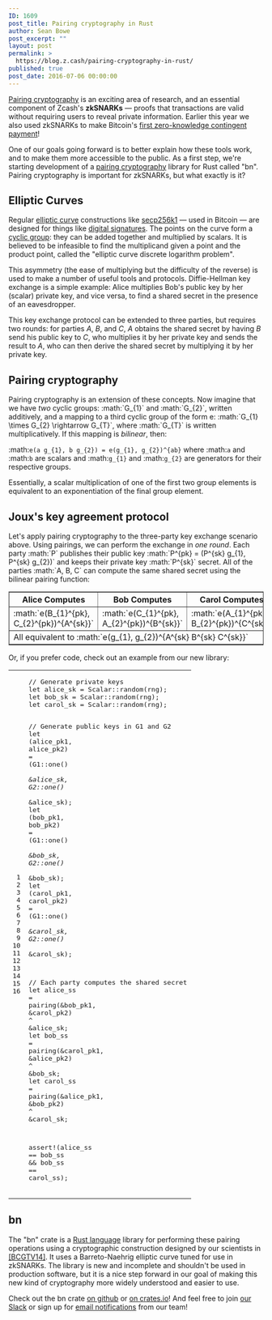 ```yaml
---
ID: 1609
post_title: Pairing cryptography in Rust
author: Sean Bowe
post_excerpt: ""
layout: post
permalink: >
  https://blog.z.cash/pairing-cryptography-in-rust/
published: true
post_date: 2016-07-06 00:00:00
---
```

<a class="reference external" href="https://en.wikipedia.org/wiki/Pairing-based_cryptography">Pairing cryptography</a> is an exciting area of research, and an essential component of Zcash's <strong>zkSNARKs</strong> — proofs that transactions are valid without requiring users to reveal private information. Earlier this year we also used zkSNARKs to make Bitcoin's <a class="reference external" href="https://z.cash/blog/science-roundup.html">first zero-knowledge contingent payment</a>!

One of our goals going forward is to better explain how these tools work, and to make them more accessible to the public. As a first step, we're starting development of a <a class="reference external" href="https://en.wikipedia.org/wiki/Pairing-based_cryptography">pairing cryptography</a> library for Rust called "bn". Pairing cryptography is important for zkSNARKs, but what exactly is it?
<h2>Elliptic Curves</h2>
Regular <a class="reference external" href="https://en.wikipedia.org/wiki/Elliptic_curve_cryptography">elliptic curve</a> constructions like <a class="reference external" href="http://www.secg.org/sec2-v2.pdf">secp256k1</a> — used in Bitcoin — are designed for things like <a class="reference external" href="https://en.wikipedia.org/wiki/Elliptic_Curve_Digital_Signature_Algorithm">digital signatures</a>. The points on the curve form a <a class="reference external" href="https://en.wikipedia.org/wiki/Cyclic_group">cyclic group</a>: they can be added together and multiplied by scalars. It is believed to be infeasible to find the multiplicand given a point and the product point, called the "elliptic curve discrete logarithm problem".

This asymmetry (the ease of multiplying but the difficulty of the reverse) is used to make a number of useful tools and protocols. Diffie-Hellman key exchange is a simple example: Alice multiplies Bob's public key by her (scalar) private key, and vice versa, to find a shared secret in the presence of an eavesdropper.

This key exchange protocol can be extended to three parties, but requires two rounds: for parties <cite>A</cite>, <cite>B</cite>, and <cite>C</cite>, <cite>A</cite> obtains the shared secret by having <cite>B</cite> send his public key to <cite>C</cite>, who multiplies it by her private key and sends the result to <cite>A</cite>, who can then derive the shared secret by multiplying it by her private key.
<h2>Pairing cryptography</h2>
Pairing cryptography is an extension of these concepts. Now imagine that we have <em>two</em> cyclic groups: :math:`G_{1}` and :math:`G_{2}`, written additively, and a mapping to a third cyclic group of the form e: :math:`G_{1} \times G_{2} \rightarrow G_{T}`, where :math:`G_{T}` is written multiplicatively. If this mapping is <em>bilinear</em>, then:

:math:`e(a g_{1}, b g_{2}) = e(g_{1}, g_{2})^{ab}` where :math:`a` and :math:`b` are scalars and :math:`g_{1}` and :math:`g_{2}` are generators for their respective groups.

Essentially, a scalar multiplication of one of the first two group elements is equivalent to an exponentiation of the final group element.
<h2>Joux's key agreement protocol</h2>
Let's apply pairing cryptography to the three-party key exchange scenario above. Using pairings, we can perform the exchange in <em>one round</em>. Each party :math:`P` publishes their public key :math:`P^{pk} = (P^{sk} g_{1}, P^{sk} g_{2})` and keeps their private key :math:`P^{sk}` secret. All of the parties :math:`A, B, C` can compute the same shared secret using the bilinear pairing function:
<table class="docutils" border="1"><colgroup> <col width="33%" /> <col width="33%" /> <col width="33%" /> </colgroup>
<thead valign="bottom">
<tr>
<th class="head">Alice Computes</th>
<th class="head">Bob Computes</th>
<th class="head">Carol Computes</th>
</tr>
</thead>
<tbody valign="top">
<tr>
<td>:math:`e(B_{1}^{pk}, C_{2}^{pk})^{A^{sk}}`</td>
<td>:math:`e(C_{1}^{pk}, A_{2}^{pk})^{B^{sk}}`</td>
<td>:math:`e(A_{1}^{pk}, B_{2}^{pk})^{C^{sk}}`</td>
</tr>
<tr>
<td colspan="3">All equivalent to :math:`e(g_{1}, g_{2})^{A^{sk} B^{sk} C^{sk}}`</td>
</tr>
</tbody>
</table>

Or, if you prefer code, check out an example from our new library:
<table class="codehilitetable">
<tbody>
<tr>
<td class="linenos">
<div class="linenodiv">
<pre> 1
 2
 3
 4
 5
 6
 7
 8
 9
10
11
12
13
14
15
16</pre>
</div></td>
<td class="code">
<div class="codehilite">
<pre><span class="c1">// Generate private keys</span>
<span class="kd">let</span> <span class="n">alice_sk</span> <span class="o">=</span> <span class="n">Scalar</span>::<span class="n">random</span><span class="p">(</span><span class="n">rng</span><span class="p">);</span>
<span class="kd">let</span> <span class="n">bob_sk</span> <span class="o">=</span> <span class="n">Scalar</span>::<span class="n">random</span><span class="p">(</span><span class="n">rng</span><span class="p">);</span>
<span class="kd">let</span> <span class="n">carol_sk</span> <span class="o">=</span> <span class="n">Scalar</span>::<span class="n">random</span><span class="p">(</span><span class="n">rng</span><span class="p">);</span>

<span class="c1">// Generate public keys in G1 and G2</span>
<span class="kd">let</span> <span class="p">(</span><span class="n">alice_pk1</span><span class="p">,</span> <span class="n">alice_pk2</span><span class="p">)</span> <span class="o">=</span> <span class="p">(</span><span class="n">G1</span>::<span class="n">one</span><span class="p">()</span> <span class="o">*</span> <span class="o">&amp;</span><span class="n">alice_sk</span><span class="p">,</span> <span class="n">G2</span>::<span class="n">one</span><span class="p">()</span> <span class="o">*</span> <span class="o">&amp;</span><span class="n">alice_sk</span><span class="p">);</span>
<span class="kd">let</span> <span class="p">(</span><span class="n">bob_pk1</span><span class="p">,</span> <span class="n">bob_pk2</span><span class="p">)</span> <span class="o">=</span> <span class="p">(</span><span class="n">G1</span>::<span class="n">one</span><span class="p">()</span> <span class="o">*</span> <span class="o">&amp;</span><span class="n">bob_sk</span><span class="p">,</span> <span class="n">G2</span>::<span class="n">one</span><span class="p">()</span> <span class="o">*</span> <span class="o">&amp;</span><span class="n">bob_sk</span><span class="p">);</span>
<span class="kd">let</span> <span class="p">(</span><span class="n">carol_pk1</span><span class="p">,</span> <span class="n">carol_pk2</span><span class="p">)</span> <span class="o">=</span> <span class="p">(</span><span class="n">G1</span>::<span class="n">one</span><span class="p">()</span> <span class="o">*</span> <span class="o">&amp;</span><span class="n">carol_sk</span><span class="p">,</span> <span class="n">G2</span>::<span class="n">one</span><span class="p">()</span> <span class="o">*</span> <span class="o">&amp;</span><span class="n">carol_sk</span><span class="p">);</span>

<span class="c1">// Each party computes the shared secret</span>
<span class="kd">let</span> <span class="n">alice_ss</span> <span class="o">=</span> <span class="n">pairing</span><span class="p">(</span><span class="o">&amp;</span><span class="n">bob_pk1</span><span class="p">,</span> <span class="o">&amp;</span><span class="n">carol_pk2</span><span class="p">)</span> <span class="o">^</span> <span class="o">&amp;</span><span class="n">alice_sk</span><span class="p">;</span>
<span class="kd">let</span> <span class="n">bob_ss</span> <span class="o">=</span> <span class="n">pairing</span><span class="p">(</span><span class="o">&amp;</span><span class="n">carol_pk1</span><span class="p">,</span> <span class="o">&amp;</span><span class="n">alice_pk2</span><span class="p">)</span> <span class="o">^</span> <span class="o">&amp;</span><span class="n">bob_sk</span><span class="p">;</span>
<span class="kd">let</span> <span class="n">carol_ss</span> <span class="o">=</span> <span class="n">pairing</span><span class="p">(</span><span class="o">&amp;</span><span class="n">alice_pk1</span><span class="p">,</span> <span class="o">&amp;</span><span class="n">bob_pk2</span><span class="p">)</span> <span class="o">^</span> <span class="o">&amp;</span><span class="n">carol_sk</span><span class="p">;</span>

<span class="n">assert</span><span class="o">!</span><span class="p">(</span><span class="n">alice_ss</span> <span class="o">==</span> <span class="n">bob_ss</span> <span class="o">&amp;&amp;</span> <span class="n">bob_ss</span> <span class="o">==</span> <span class="n">carol_ss</span><span class="p">);</span>
</pre>
</div></td>
</tr>
</tbody>
</table>

<h2>bn</h2>
The "bn" crate is a <a class="reference external" href="https://www.rust-lang.org/">Rust language</a> library for performing these pairing operations using a cryptographic construction designed by our scientists in <a class="reference external" href="http://eprint.iacr.org/2013/879">[BCGTV14]</a>. It uses a Barreto-Naehrig elliptic curve tuned for use in zkSNARKs. The library is new and incomplete and shouldn't be used in production software, but it is a nice step forward in our goal of making this new kind of cryptography more widely understood and easier to use.

Check out the bn crate <a class="reference external" href="https://github.com/zcash/bn">on github</a> or <a class="reference external" href="https://crates.io/crates/bn">on crates.io</a>! And feel free to join <a class="reference external" href="https://inviteme.z.cash/">our Slack</a> or sign up for <a class="reference external" href="https://z.cash/#launch-notification">email notifications</a> from our team!